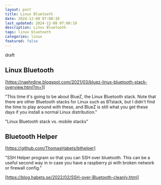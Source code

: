 ```yaml
---
layout: post
title: Linux Bluetooth
date: 2024-12-08 07:00:10
last_updated: 2024-12-08 07:00:10
description: Linux Bluetooth
tags: linux bluetooth
categories: linux
featured: false
---
```


draft

## Linux Bluetooth

[https://naehrdine.blogspot.com/2021/03/bluez-linux-bluetooth-stack-overview.html?m=1]: https://naehrdine.blogspot.com/2021/03/bluez-linux-bluetooth-stack-overview.html?m=1 "Linux Bluetooth"

[https://naehrdine.blogspot.com/2021/03/bluez-linux-bluetooth-stack-overview.html?m=1]

"This time it's going to be about BlueZ, the Linux Bluetooth stack. Note that there are other Bluetooth stacks for Linux such as BTstack, but I didn't find the time to play around with these, and BlueZ is still what you get these days if you install a normal Linux distribution."

"Linux Bluetooth stack vs. mobile stacks"

## Bluetooth Helper

[https://github.com/ThomasHabets/bthelper]: https://github.com/ThomasHabets/bthelper "Bluetooth Helper"

[https://github.com/ThomasHabets/bthelper]

"SSH Helper program so that you can SSH over bluetooth. This can be a useful second way in in case you have a
raspberry pi with broken network or firewall config."

[https://blog.habets.se/2022/02/SSH-over-Bluetooth-cleanly.html]: https://blog.habets.se/2022/02/SSH-over-Bluetooth-cleanly.html "blog"

[https://blog.habets.se/2022/02/SSH-over-Bluetooth-cleanly.html]
